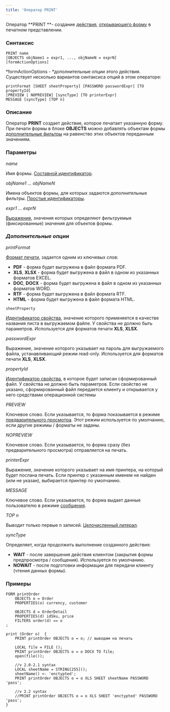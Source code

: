 ```yaml
---
title: 'Оператор PRINT'
---
```


Оператор **PRINT **- создание [действия](Actions.md), [открывающего форму](In_a_print_view_PRINT_.md) в печатном представлении. 

### Синтаксис

    PRINT name 
    [OBJECTS objName1 = expr1, ..., objNameN = exprN]
    [formActionOptions] 

*formActionOptions - *дополнительные опции этого действия. Существует несколько вариантов синтаксиса опций в этом операторе:

    printFormat [SHEET sheetProperty] [PASSWORD passwordExpr] [TO propertyId]
    [PREVIEW | NOPREVIEW] [syncType] [TO printerExpr]
    MESSAGE [syncType] [TOP n]

### Описание

Оператор **PRINT** создает действие, которое печатает указанную форму. При печати формы в блоке **OBJECTS** можно добавлять объектам формы [дополнительные фильтры](Open_form.md#params) на равенство этих объектов переданным значениям.

### Параметры

*name*

Имя формы. [Составной идентификатор](IDs.md#cid-broken).

*objName1 ... objNameN*

Имена объектов формы, для которых задаются дополнительные фильтры. [Простые идентификаторы](IDs.md#id-broken).

*expr1 ... exprN*

[Выражения](Expression.md), значения которых определяют фильтруемые (фиксированные) значения для объектов формы.

### *Дополнительные опции*

*printFormat*

[Формат печати](In_a_print_view_PRINT_.md#format), задается одним из ключевых слов:

-   **PDF** - форма будет выгружена в файл формата PDF.
-   **XLS**, **XLSX** - форма будет выгружена в файл в одном из указанных форматов EXCEL.
-   **DOC**, **DOCX** - форма будет выгружена в файл в одном из указанных форматов WORD.
-   **RTF** - форма будет выгружена в файл формата RTF.
-   **HTML** - форма будет выгружена в файл формата HTML.

<!-- -->

    sheetProperty

[Идентификатор свойства](IDs.md), значение которого применяется в качестве названия листа в выгружаемом файле. У свойства не должно быть параметров. Используется для форматов печати **XLS**, **XLSX**.

*passwordExpr*

Выражение, значение которого указывает на пароль для выгружаемого файла, устанавливающий режим read-only. Используется для форматов печати **XLS**, **XLSX**.

*propertyId*

[Идентификатор свойства](IDs.md), в которое будет записан сформированный файл. У свойства не должно быть параметров. Если свойство не указано, сформированный файл передается клиенту и открывается у него средствами операционной системы

*PREVIEW*

Ключевое слово. Если указывается, то форма показывается в режиме [предварительного просмотра](In_a_print_view_PRINT_.md#interactive). Этот режим используется по умолчанию, если другие режимы / форматы не заданы.

*NOPREVIEW*

Ключевое слово. Если указывается, то форма сразу (без предварительного просмотра) отправляется на печать.

*printerExpr*

Выражение, значение которого указывает на имя принтера, на который будет послана печать. Если принтер с указанным именем не найден (или не указан), выбирается принтер по умолчанию.

*MESSAGE*

Ключевое слово. Если указывается, то форма выдает данные пользователю в режиме [сообщения](In_a_print_view_PRINT_.md#interactive).

*TOP n*

Выводит только первые n записей. [Целочисленный литерал](Literals.md#intliteral-broken).

*syncType*

Определяет, когда продолжить выполнение созданного действия:

-   **WAIT** - после завершения действия клиентом (закрытия формы предпросмотра / сообщения). Используется по умолчанию.
-   **NOWAIT** -  после подготовки информации для передачи клиенту (чтения данных формы).

### Примеры


```lsf
FORM printOrder
    OBJECTS o = Order
    PROPERTIES(o) currency, customer

    OBJECTS d = OrderDetail
    PROPERTIES(d) idSku, price
    FILTERS order(d) == o
;

print (Order o)  {
    PRINT printOrder OBJECTS o = o; // выводим на печать

    LOCAL file = FILE ();
    PRINT printOrder OBJECTS o = o DOCX TO file;
    open(file());

    //v 2.0-2.1 syntax
    LOCAL sheetName = STRING[255]();
    sheetName() <- 'enctypted';
    PRINT printOrder OBJECTS o = o XLS SHEET sheetName PASSWORD 'pass';

    //v 2.2 syntax
    //PRINT printOrder OBJECTS o = o XLS SHEET 'enctypted' PASSWORD 'pass';
}
```

  
